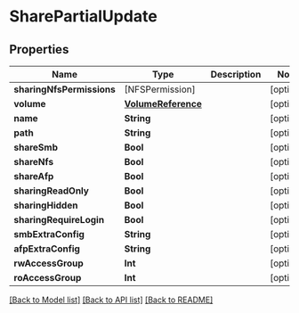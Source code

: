 # SharePartialUpdate

## Properties

Name | Type | Description | Notes
------------ | ------------- | ------------- | -------------
**sharingNfsPermissions** | [NFSPermission] |  | [optional] 
**volume** | [**VolumeReference**](VolumeReference.md) |  | [optional] 
**name** | **String** |  | [optional] 
**path** | **String** |  | [optional] 
**shareSmb** | **Bool** |  | [optional] 
**shareNfs** | **Bool** |  | [optional] 
**shareAfp** | **Bool** |  | [optional] 
**sharingReadOnly** | **Bool** |  | [optional] 
**sharingHidden** | **Bool** |  | [optional] 
**sharingRequireLogin** | **Bool** |  | [optional] 
**smbExtraConfig** | **String** |  | [optional] 
**afpExtraConfig** | **String** |  | [optional] 
**rwAccessGroup** | **Int** |  | [optional] 
**roAccessGroup** | **Int** |  | [optional] 

[[Back to Model list]](../README.md#documentation-for-models) [[Back to API list]](../README.md#documentation-for-api-endpoints) [[Back to README]](../README.md)


